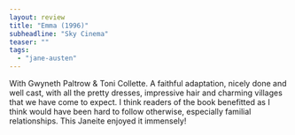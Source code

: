 ```yaml
---
layout: review
title: "Emma (1996)"
subheadline: "Sky Cinema"
teaser: ""
tags:
  - "jane-austen"
---
```


With Gwyneth Paltrow & Toni Collette. A faithful adaptation, nicely done and
well cast, with all the pretty dresses, impressive hair and charming villages
that we have come to expect. I think readers of the book benefitted as I think
would have been hard to follow otherwise, especially familial relationships.
This Janeite enjoyed it immensely!

